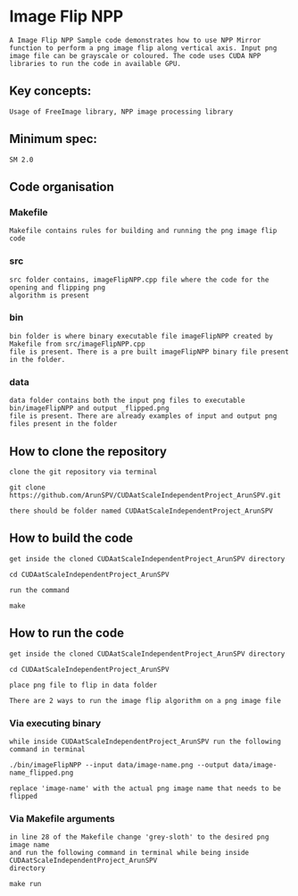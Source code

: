 # Image Flip NPP

    A Image Flip NPP Sample code demonstrates how to use NPP Mirror function to perform a png image flip along vertical axis. Input png image file can be grayscale or coloured. The code uses CUDA NPP libraries to run the code in available GPU.    

## Key concepts:

    Usage of FreeImage library, NPP image processing library

## Minimum spec: 
    SM 2.0

## Code organisation

### Makefile
   
    Makefile contains rules for building and running the png image flip code

### src

    src folder contains, imageFlipNPP.cpp file where the code for the opening and flipping png
    algorithm is present

### bin

    bin folder is where binary executable file imageFlipNPP created by Makefile from src/imageFlipNPP.cpp 
    file is present. There is a pre built imageFlipNPP binary file present in the folder.

### data

    data folder contains both the input png files to executable  bin/imageFlipNPP and output _flipped.png 
    file is present. There are already examples of input and output png files present in the folder

## How to clone the repository

    clone the git repository via terminal

    git clone https://github.com/ArunSPV/CUDAatScaleIndependentProject_ArunSPV.git

    there should be folder named CUDAatScaleIndependentProject_ArunSPV

## How to build the code

    get inside the cloned CUDAatScaleIndependentProject_ArunSPV directory

    cd CUDAatScaleIndependentProject_ArunSPV
    
    run the command

    make

## How to run the code

    get inside the cloned CUDAatScaleIndependentProject_ArunSPV directory

    cd CUDAatScaleIndependentProject_ArunSPV

    place png file to flip in data folder    

    There are 2 ways to run the image flip algorithm on a png image file

### Via executing binary

    while inside CUDAatScaleIndependentProject_ArunSPV run the following command in terminal

    ./bin/imageFlipNPP --input data/image-name.png --output data/image-name_flipped.png

    replace 'image-name' with the actual png image name that needs to be flipped 

### Via Makefile arguments

    in line 28 of the Makefile change 'grey-sloth' to the desired png image name
    and run the following command in terminal while being inside CUDAatScaleIndependentProject_ArunSPV
    directory

    make run
    




